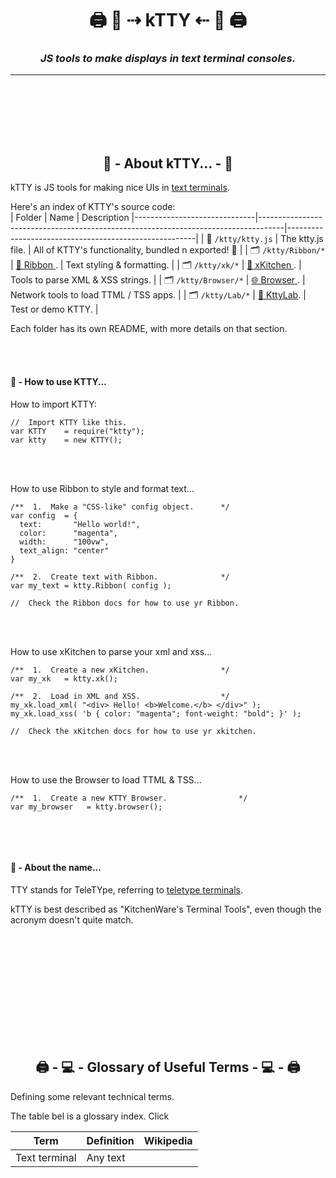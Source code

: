 <!-- Title -->
<h1 align="center">
  🖨 🐯  ⇢ kTTY ⇠  🐯 🖨
</h1>

<!--  Subtitle -->
<h3 align="center">
  <i>JS tools to make displays in text terminal consoles.</i>
</h3>

---

<br /><br /><br /><br /><br />





<h2 align="center"> 🐯  - About kTTY... - 🐯</h2>

kTTY is JS tools for making nice UIs in <a href="#text-terminals">text terminals</a>.  

Here's an index of KTTY's source code:     
| Folder                       | Name                                                                               | Description
|------------------------------|------------------------------------------------------------------------------------|-------------------------------------------------------|
| 📄 `/ktty/ktty.js`           | The ktty.js file.                                                                  | All of KTTY's functionality, bundled n exported! 🚢   |
| 🗂 `/ktty/Ribbon/*`          | <a href="https://github.com/rooftop-media/ktty/tree/main/Ribbon">🎀 Ribbon </a>.   | Text styling & formatting.                            |
| 🗂 `/ktty/xk/*`              | <a href="https://github.com/rooftop-media/ktty/tree/main/xk">🔪 xKitchen </a>.     | Tools to parse XML & XSS strings.                     |
| 🗂 `/ktty/Browser/*`         | <a href="https://github.com/rooftop-media/ktty/tree/main/Browser">🌐 Browser </a>. | Network tools to load TTML / TSS apps.                |
| 🗂 `/ktty/Lab/*`             | <a href="https://github.com/rooftop-media/ktty/tree/main/Labs">🧪 KttyLab</a>.     | Test or demo KTTY.                                    |

Each folder has its own README, with more details on that section.

<br /><br />



<h4> 🐯  - How to use KTTY...</h4>



How to import KTTY:
```
//  Import KTTY like this. 
var KTTY    = require("ktty");
var ktty    = new KTTY();
```
<br /><br />



How to use Ribbon to style and format text...
```
/**  1.  Make a "CSS-like" config object.      */
var config  = {
  text:       "Hello world!",
  color:      "magenta",
  width:      "100vw",
  text_align: "center"
}

/**  2.  Create text with Ribbon.              */
var my_text = ktty.Ribbon( config );

//  Check the Ribbon docs for how to use yr Ribbon. 
```
<br /><br />



How to use xKitchen to parse your xml and xss...
```
/**  1.  Create a new xKitchen.                */
var my_xk   = ktty.xk();

/**  2.  Load in XML and XSS.                  */
my_xk.load_xml( "<div> Hello! <b>Welcome.</b> </div>" );
my_xk.load_xss( 'b { color: "magenta"; font-weight: "bold"; }' );

//  Check the xKitchen docs for how to use yr xkitchen. 
```
<br /><br />



How to use the Browser to load TTML & TSS...
```
/**  1.  Create a new KTTY Browser.                */
var my_browser   = ktty.browser();


```
<br /><br />





<h4> 🐯  - About the name...</h4>

TTY stands for TeleTYpe, referring to [teletype terminals](https://en.wikipedia.org/wiki/Teletype_Model_33).  

kTTY is best described as "KitchenWare's Terminal Tools", 
even though the acronym doesn't quite match. 

<br /><br /><br /><br /><br />
<br /><br /><br /><br /><br />





<h2 align="center">  🖨 - 💻  - Glossary of Useful Terms - 💻 - 🖨 </h2>

Defining some relevant technical terms.  

The table bel is a glossary index.  Click

| Term             | Definition                                | Wikipedia     |
|------------------|-------------------------------------------|---------------|
| Text terminal    | Any text

<br /><br /><br /><br /><br />


